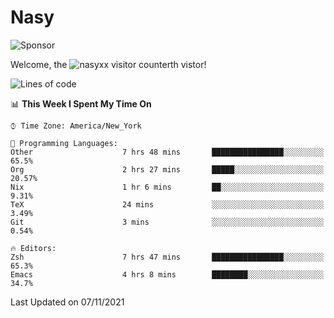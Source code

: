 # Nasy

<!--
<p align="center">
<img height="200" src="https://github-readme-stats.vercel.app/api?username=nasyxx&count_private=true&show_icons=true&theme=dracula&include_all_commits=true"/>
<img height="200" src="https://github-readme-stats.vercel.app/api/top-langs/?username=nasyxx&theme=dracula&hide=html,jupyter+notebook&count_private=true&show_icons=true"/>
</p>

  
----------------
-->

![Sponsor](https://img.shields.io/static/v1.svg?label=Sponsor&message=%E2%9D%A4&logo=GitHub&style=flat&color=pink)
 
Welcome, the ![nasyxx visitor counter](https://count.getloli.com/get/@nasyxx?theme=rule34)th vistor!
 
<!--START_SECTION:waka-->
![Lines of code](https://img.shields.io/badge/From%20Hello%20World%20I%27ve%20Written-5.4%20million%20lines%20of%20code-blue)

📊 **This Week I Spent My Time On** 

```text
⌚︎ Time Zone: America/New_York

💬 Programming Languages: 
Other                    7 hrs 48 mins       ████████████████░░░░░░░░░   65.5% 
Org                      2 hrs 27 mins       █████░░░░░░░░░░░░░░░░░░░░   20.57% 
Nix                      1 hr 6 mins         ██░░░░░░░░░░░░░░░░░░░░░░░   9.31% 
TeX                      24 mins             ░░░░░░░░░░░░░░░░░░░░░░░░░   3.49% 
Git                      3 mins              ░░░░░░░░░░░░░░░░░░░░░░░░░   0.54%

🔥 Editors: 
Zsh                      7 hrs 47 mins       ████████████████░░░░░░░░░   65.3% 
Emacs                    4 hrs 8 mins        ████████░░░░░░░░░░░░░░░░░   34.7%

```


 Last Updated on 07/11/2021
<!--END_SECTION:waka-->

<!-- ![visitors](https://visitor-badge.laobi.icu/badge?page_id=nasyxx.nasyxx) -->
